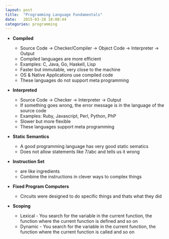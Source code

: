 ```yaml
---
layout: post
title:  "Programming Language Fundamentals"
date:   2015-03-28 18:08:44
categories: programming
---
```


* __Compiled__
  * Source Code -> Checker/Compiler -> Object Code -> Interpreter -> Output
  * Compiled languages are more efficient
  * Examples: C, Java, Go, Haskell, Lisp
  * Faster but immutable, very close to the machine
  * OS & Native Applications use compiled code
  * These languages do not support meta programming

* __Interpreted__
  * Source Code -> Checker -> Interpreter -> Output
  * If something goes wrong, the error message is in the language of the source code
  * Examples: Ruby, Javascript, Perl, Python, PhP
  * Slower but more flexible
  * These languages support meta programming

* __Static Semantics__
  * A good programming language has very good static sematics
  * Does not allow statements like 7/abc and tells us it wrong

* __Instruction Set__
  * are like ingredients
  * Combine the instructions in clever ways to complex things

* __Fixed Program Computers__
  * Circuits were designed to do specific things and thats what they did

* __Scoping__
  * Lexical - You search for the variable in the current function, the function where the current function is defined and so on
  * Dynamic - You search for the variable in the current function, the function where the current function is called and so on